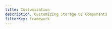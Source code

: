 ```yaml
---
title: Customization
description: Customizing Storage UI Components
filterKey: framework
---
```


<inline-fragment framework="react" src="~/ui-legacy/storage/fragments/react/customization.md"></inline-fragment> <inline-fragment framework="react-native" src="~/ui-legacy/storage/fragments/react-native/customization.md"></inline-fragment>
